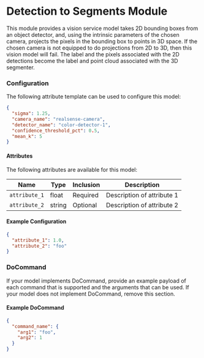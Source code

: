 # Detection to Segments Module

This module provides a vision service model takes 2D bounding boxes from an object detector, and, using the intrinsic parameters of the chosen camera, projects the pixels in the bounding box to points in 3D space. If the chosen camera is not equipped to do projections from 2D to 3D, then this vision model will fail. The label and the pixels associated with the 2D detections become the label and point cloud associated with the 3D segmenter.

### Configuration
The following attribute template can be used to configure this model:

```json
{
  "sigma": 1.25,
  "camera_name": "realsense-camera",
  "detector_name": "color-detector-1",
  "confidence_threshold_pct": 0.5,
  "mean_k": 5
}
```

#### Attributes

The following attributes are available for this model:

| Name          | Type   | Inclusion | Description                |
|---------------|--------|-----------|----------------------------|
| `attribute_1` | float  | Required  | Description of attribute 1 |
| `attribute_2` | string | Optional  | Description of attribute 2 |

#### Example Configuration

```json
{
  "attribute_1": 1.0,
  "attribute_2": "foo"
}
```

### DoCommand

If your model implements DoCommand, provide an example payload of each command that is supported and the arguments that can be used. If your model does not implement DoCommand, remove this section.

#### Example DoCommand

```json
{
  "command_name": {
    "arg1": "foo",
    "arg2": 1
  }
}
```
